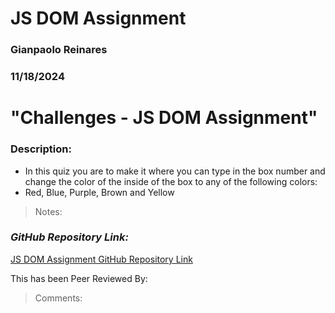 # JS DOM Assignment

### Gianpaolo Reinares
### 11/18/2024
# "Challenges - JS DOM Assignment"
### Description: 
- In this quiz you are to make it where you can type in the box number and change the color of the inside of the box to any of the following colors:
- Red, Blue, Purple, Brown and Yellow

> Notes: 

### _GitHub Repository Link:_
[JS DOM Assignment GitHub Repository Link](https://github.com/MandoxaElemental/Quiz-js-dom-asg)


This has been Peer Reviewed By: 
> Comments: 
